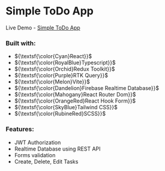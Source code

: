 # Simple ToDo App

Live Demo - [Simple ToDo App](https://simple-todo-knyazweb.vercel.app)

### Built with:

* ${\textsf{\color{Cyan}React}}$
* ${\textsf{\color{RoyalBlue}Typescript}}$
* ${\textsf{\color{Orchid}Redux Toolkit}}$
* ${\textsf{\color{Purple}RTK Query}}$
* ${\textsf{\color{Melon}Vite}}$
* ${\textsf{\color{Dandelion}Firebase Realtime Database}}$
* ${\textsf{\color{Mahogany}React Router Dom}}$
* ${\textsf{\color{OrangeRed}React Hook Form}}$
* ${\textsf{\color{SkyBlue}Tailwind CSS}}$
* ${\textsf{\color{RubineRed}SCSS}}$



### Features:

* JWT Authorization
* Realtime Database using REST API
* Forms validation 
* Create, Delete, Edit Tasks

